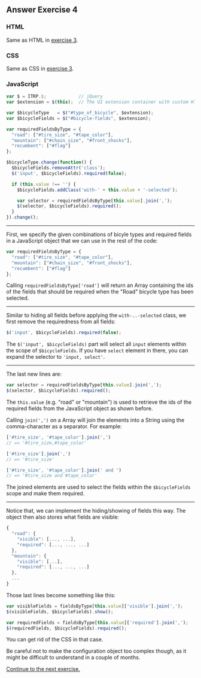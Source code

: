 ## Answer Exercise 4

### HTML

Same as HTML in [exercise 3](answer-03-using-dynamic-classes.md).

### CSS

Same as CSS in [exercise 3](answer-03-using-dynamic-classes.md).

### JavaScript

``` js
var $ = ITRP.$;            // jQuery
var $extension = $(this);  // The UI extension container with custom HTML

var $bicycleType   = $("#type_of_bicycle", $extension);
var $bicycleFields = $("#bicycle-fields", $extension);

var requiredFieldsByType = {
  "road": ["#tire_size", "#tape_color"],
  "mountain": ["#chain_size", "#front_shocks"],
  "recumbent": ["#flag"]
};

$bicycleType.change(function() {
  $bicycleFields.removeAttr('class');
  $('input', $bicycleFields).required(false);

  if (this.value !== '') {
    $bicycleFields.addClass('with-' + this.value + '-selected');

    var selector = requiredFieldsByType[this.value].join(',');
    $(selector, $bicycleFields).required();
  }
}).change();
```

---

First, we specify the given combinations of bicyle types and required fields in
a JavaScript object that we can use in the rest of the code:

``` js
var requiredFieldsByType = {
  "road": ["#tire_size", "#tape_color"],
  "mountain": ["#chain_size", "#front_shocks"],
  "recumbent": ["#flag"]
};
```

Calling `requiredFieldsByType['road']` will return an Array containing the ids
of the fields that should be required when the "Road" bicycle type has been
selected.

---

Similar to hiding all fields before applying the `with-..-selected` class, we
first remove the requiredness from all fields:

``` js
$('input', $bicycleFields).required(false);
```

The `$('input', $bicycleFields)` part will select all `input` elements within
the scope of `$bicycleFields`. If you have `select` element in there, you
can expand the selector to `'input, select'`.

---

The last new lines are:

``` js
var selector = requiredFieldsByType[this.value].join(',');
$(selector, $bicycleFields).required();
```

The `this.value` (e.g. "road" or "mountain") is used to retrieve the ids of the
required fields from the JavaScript object as shown before.

Calling `join(',')` on a Array will join the elements into a String using the
comma-character as a separator. For example:

``` js
['#tire_size', '#tape_color'].join(',')
// => '#tire_size,#tape_color'

['#tire_size'].join(',')
// => '#tire_size'

['#tire_size', '#tape_color'].join(' and ')
// => '#tire_size and #tape_color'
```

The joined elements are used to select the fields within the `$bicycleFields`
scope and make them required.

---

Notice that, we can implement the hiding/showing of fields this way. The object
then also stores what fields are visible:

``` js
{
  "road": {
    "visible": [..., ...],
    "required": [..., ..., ...]
  },
  "mountain": {
    "visible": [...],
    "required": [..., ..., ...]
  },
  ...
}
```

Those last lines become something like this:

``` js
var visibleFields = fieldsByType[this.value]['visible'].join(',');
$(visibleFields, $bicycleFields).show();

var requiredFields = fieldsByType[this.value]['required'].join(',');
$(requiredFields, $bicycleFields).required();
```

You can get rid of the CSS in that case.

Be careful not to make the configuration object too complex though, as it might
be difficult to understand in a couple of months.

[Continue to the next exercise.](05-using-dynamic-options.md)
